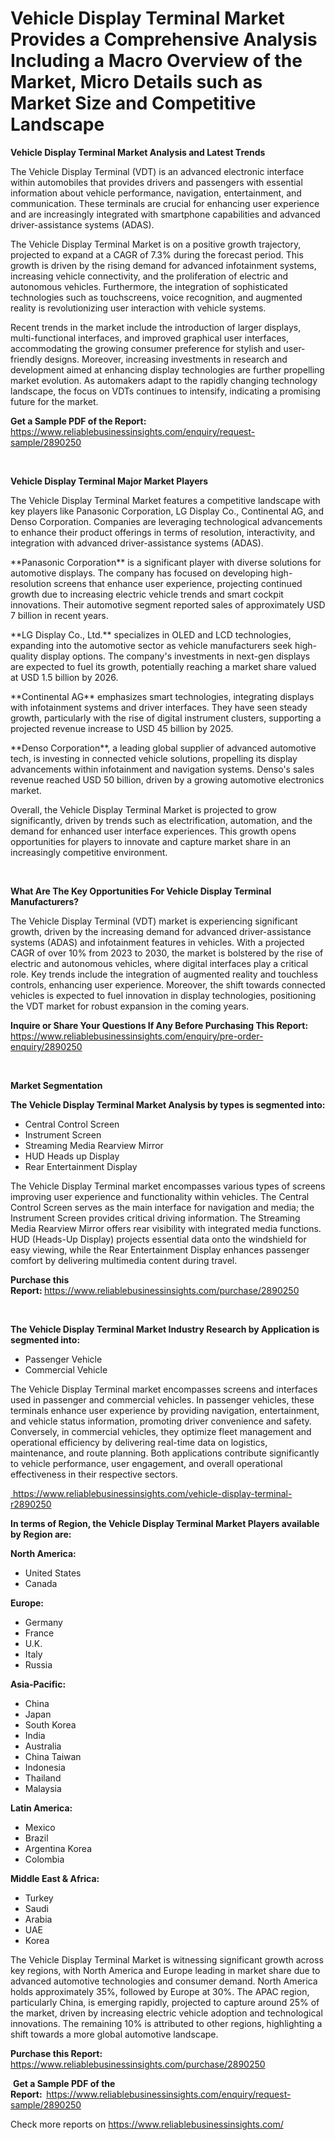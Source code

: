 <p><h1>Vehicle Display Terminal Market Provides a Comprehensive Analysis Including a Macro Overview of the Market, Micro Details such as Market Size and Competitive Landscape</h1></p><p><strong>Vehicle Display Terminal Market Analysis and Latest Trends</strong></p>
<p><p>The Vehicle Display Terminal (VDT) is an advanced electronic interface within automobiles that provides drivers and passengers with essential information about vehicle performance, navigation, entertainment, and communication. These terminals are crucial for enhancing user experience and are increasingly integrated with smartphone capabilities and advanced driver-assistance systems (ADAS).</p><p>The Vehicle Display Terminal Market is on a positive growth trajectory, projected to expand at a CAGR of 7.3% during the forecast period. This growth is driven by the rising demand for advanced infotainment systems, increasing vehicle connectivity, and the proliferation of electric and autonomous vehicles. Furthermore, the integration of sophisticated technologies such as touchscreens, voice recognition, and augmented reality is revolutionizing user interaction with vehicle systems.</p><p>Recent trends in the market include the introduction of larger displays, multi-functional interfaces, and improved graphical user interfaces, accommodating the growing consumer preference for stylish and user-friendly designs. Moreover, increasing investments in research and development aimed at enhancing display technologies are further propelling market evolution. As automakers adapt to the rapidly changing technology landscape, the focus on VDTs continues to intensify, indicating a promising future for the market.</p></p>
<p><strong>Get a Sample PDF of the Report:&nbsp;</strong> <a href="https://www.reliablebusinessinsights.com/enquiry/request-sample/2890250?utm_campaign=2269&utm_medium=2&utm_source=Github&utm_content=ia&utm_term=14032025&utm_id=vehicle-display-terminal">https://www.reliablebusinessinsights.com/enquiry/request-sample/2890250</a></p>
<p>&nbsp;</p>
<p><strong>Vehicle Display Terminal Major Market Players</strong></p>
<p><p>The Vehicle Display Terminal Market features a competitive landscape with key players like Panasonic Corporation, LG Display Co., Continental AG, and Denso Corporation. Companies are leveraging technological advancements to enhance their product offerings in terms of resolution, interactivity, and integration with advanced driver-assistance systems (ADAS).</p><p>**Panasonic Corporation** is a significant player with diverse solutions for automotive displays. The company has focused on developing high-resolution screens that enhance user experience, projecting continued growth due to increasing electric vehicle trends and smart cockpit innovations. Their automotive segment reported sales of approximately USD 7 billion in recent years.</p><p>**LG Display Co., Ltd.** specializes in OLED and LCD technologies, expanding into the automotive sector as vehicle manufacturers seek high-quality display options. The company's investments in next-gen displays are expected to fuel its growth, potentially reaching a market share valued at USD 1.5 billion by 2026.</p><p>**Continental AG** emphasizes smart technologies, integrating displays with infotainment systems and driver interfaces. They have seen steady growth, particularly with the rise of digital instrument clusters, supporting a projected revenue increase to USD 45 billion by 2025.</p><p>**Denso Corporation**, a leading global supplier of advanced automotive tech, is investing in connected vehicle solutions, propelling its display advancements within infotainment and navigation systems. Denso's sales revenue reached USD 50 billion, driven by a growing automotive electronics market.</p><p>Overall, the Vehicle Display Terminal Market is projected to grow significantly, driven by trends such as electrification, automation, and the demand for enhanced user interface experiences. This growth opens opportunities for players to innovate and capture market share in an increasingly competitive environment.</p></p>
<p>&nbsp;</p>
<p><strong>What Are The Key Opportunities For Vehicle Display Terminal Manufacturers?</strong></p>
<p><p>The Vehicle Display Terminal (VDT) market is experiencing significant growth, driven by the increasing demand for advanced driver-assistance systems (ADAS) and infotainment features in vehicles. With a projected CAGR of over 10% from 2023 to 2030, the market is bolstered by the rise of electric and autonomous vehicles, where digital interfaces play a critical role. Key trends include the integration of augmented reality and touchless controls, enhancing user experience. Moreover, the shift towards connected vehicles is expected to fuel innovation in display technologies, positioning the VDT market for robust expansion in the coming years.</p></p>
<p><strong>Inquire or Share Your Questions If Any Before Purchasing This Report:</strong> <a href="https://www.reliablebusinessinsights.com/enquiry/pre-order-enquiry/2890250?utm_campaign=2269&utm_medium=2&utm_source=Github&utm_content=ia&utm_term=14032025&utm_id=vehicle-display-terminal">https://www.reliablebusinessinsights.com/enquiry/pre-order-enquiry/2890250</a></p>
<p>&nbsp;</p>
<p><strong>Market Segmentation</strong></p>
<p><strong>The Vehicle Display Terminal Market Analysis by types is segmented into:</strong></p>
<p><ul><li>Central Control Screen</li><li>Instrument Screen</li><li>Streaming Media Rearview Mirror</li><li>HUD Heads up Display</li><li>Rear Entertainment Display</li></ul></p>
<p><p>The Vehicle Display Terminal market encompasses various types of screens improving user experience and functionality within vehicles. The Central Control Screen serves as the main interface for navigation and media; the Instrument Screen provides critical driving information. The Streaming Media Rearview Mirror offers rear visibility with integrated media functions. HUD (Heads-Up Display) projects essential data onto the windshield for easy viewing, while the Rear Entertainment Display enhances passenger comfort by delivering multimedia content during travel.</p></p>
<p><strong>Purchase this Report:&nbsp;</strong><a href="https://www.reliablebusinessinsights.com/purchase/2890250?utm_campaign=2269&utm_medium=2&utm_source=Github&utm_content=ia&utm_term=14032025&utm_id=vehicle-display-terminal">https://www.reliablebusinessinsights.com/purchase/2890250</a></p>
<p>&nbsp;</p>
<p><strong>The Vehicle Display Terminal Market Industry Research by Application is segmented into:</strong></p>
<p><ul><li>Passenger Vehicle</li><li>Commercial Vehicle</li></ul></p>
<p><p>The Vehicle Display Terminal market encompasses screens and interfaces used in passenger and commercial vehicles. In passenger vehicles, these terminals enhance user experience by providing navigation, entertainment, and vehicle status information, promoting driver convenience and safety. Conversely, in commercial vehicles, they optimize fleet management and operational efficiency by delivering real-time data on logistics, maintenance, and route planning. Both applications contribute significantly to vehicle performance, user engagement, and overall operational effectiveness in their respective sectors.</p></p>
<p><a href="https://www.reliablebusinessinsights.com/vehicle-display-terminal-r2890250?utm_campaign=2269&utm_medium=2&utm_source=Github&utm_content=ia&utm_term=14032025&utm_id=vehicle-display-terminal">&nbsp;https://www.reliablebusinessinsights.com/vehicle-display-terminal-r2890250</a></p>
<p><strong>In terms of Region, the Vehicle Display Terminal Market Players available by Region are:</strong></p>
<p>
    <p> <strong> North America: </strong>
        <ul>
            <li>United States</li>
            <li>Canada</li>
        </ul>
        </p> 
    <p> <strong> Europe: </strong>
        <ul>
            <li>Germany</li>
            <li>France</li>
            <li>U.K.</li>
            <li>Italy</li>
            <li>Russia</li>
        </ul>
        </p> 
    <p> <strong> Asia-Pacific: </strong>
        <ul>
            <li>China</li>
            <li>Japan</li>
            <li>South Korea</li>
            <li>India</li>
            <li>Australia</li>
            <li>China Taiwan</li>
            <li>Indonesia</li>
            <li>Thailand</li>
            <li>Malaysia</li>
        </ul>
        </p> 
    <p> <strong> Latin America: </strong>
        <ul>
            <li>Mexico</li>
            <li>Brazil</li>
            <li>Argentina Korea</li>
            <li>Colombia</li>
        </ul>
        </p> 
    <p> <strong> Middle East & Africa: </strong>
        <ul>
            <li>Turkey</li>
            <li>Saudi</li>
            <li>Arabia</li>
            <li>UAE</li>
            <li>Korea</li>
        </ul>
    </p>
    </p>
<p><p>The Vehicle Display Terminal Market is witnessing significant growth across key regions, with North America and Europe leading in market share due to advanced automotive technologies and consumer demand. North America holds approximately 35%, followed by Europe at 30%. The APAC region, particularly China, is emerging rapidly, projected to capture around 25% of the market, driven by increasing electric vehicle adoption and technological innovations. The remaining 10% is attributed to other regions, highlighting a shift towards a more global automotive landscape.</p></p>
<p><strong>Purchase this Report: </strong><a href="https://www.reliablebusinessinsights.com/purchase/2890250?utm_campaign=2269&utm_medium=2&utm_source=Github&utm_content=ia&utm_term=14032025&utm_id=vehicle-display-terminal">https://www.reliablebusinessinsights.com/purchase/2890250</a></p>
<p>&nbsp;<strong>Get a Sample PDF of the Report:&nbsp;&nbsp;</strong><a href="https://www.reliablebusinessinsights.com/enquiry/request-sample/2890250?utm_campaign=2269&utm_medium=2&utm_source=Github&utm_content=ia&utm_term=14032025&utm_id=vehicle-display-terminal">https://www.reliablebusinessinsights.com/enquiry/request-sample/2890250</a></p>
<p><strong></strong></p>
<p>Check more reports on <a href="https://www.reliablebusinessinsights.com/?utm_campaign=2269&utm_medium=2&utm_source=Github&utm_content=ia&utm_term=14032025&utm_id=vehicle-display-terminal">https://www.reliablebusinessinsights.com/</a></p>